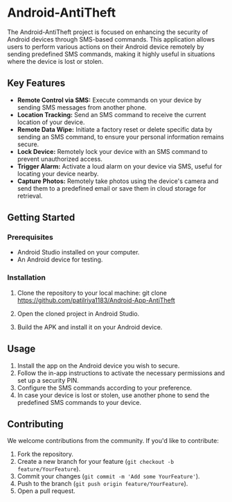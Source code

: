 # Android-AntiTheft

The Android-AntiTheft project is focused on enhancing the security of Android devices through SMS-based commands. This application allows users to perform various actions on their Android device remotely by sending predefined SMS commands, making it highly useful in situations where the device is lost or stolen.

## Key Features

- **Remote Control via SMS:** Execute commands on your device by sending SMS messages from another phone.
- **Location Tracking:** Send an SMS command to receive the current location of your device.
- **Remote Data Wipe:** Initiate a factory reset or delete specific data by sending an SMS command, to ensure your personal information remains secure.
- **Lock Device:** Remotely lock your device with an SMS command to prevent unauthorized access.
- **Trigger Alarm:** Activate a loud alarm on your device via SMS, useful for locating your device nearby.
- **Capture Photos:** Remotely take photos using the device's camera and send them to a predefined email or save them in cloud storage for retrieval.

## Getting Started

### Prerequisites

- Android Studio installed on your computer.
- An Android device for testing.

### Installation

1. Clone the repository to your local machine:
   git clone https://github.com/patilriya1183/Android-App-AntiTheft

2. Open the cloned project in Android Studio.

3. Build the APK and install it on your Android device.

## Usage

1. Install the app on the Android device you wish to secure.
2. Follow the in-app instructions to activate the necessary permissions and set up a security PIN.
3. Configure the SMS commands according to your preference.
4. In case your device is lost or stolen, use another phone to send the predefined SMS commands to your device.

## Contributing

We welcome contributions from the community. If you'd like to contribute:

1. Fork the repository.
2. Create a new branch for your feature (`git checkout -b feature/YourFeature`).
3. Commit your changes (`git commit -m 'Add some YourFeature'`).
4. Push to the branch (`git push origin feature/YourFeature`).
5. Open a pull request.
